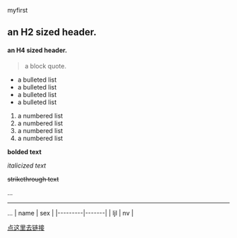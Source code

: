 myfirst

## an H2 sized header.
#### an H4 sized header.
>a block quote.
- a bulleted list
- a bulleted list
- a bulleted list
- a bulleted list
1. a numbered list
2. a numbered list
3. a numbered list
4. a numbered list

 **bolded text**
 
 _italicized text_

~~strikethrough text~~

...

---

...
|   name  |  sex  |
|---------|-------|
|   ljl   |   nv  |

[点这里去链接](http://baidu.com)
